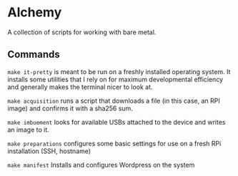 # Alchemy
A collection of scripts for working with bare metal.

## Commands
`make it-pretty` is meant to be run on a freshly installed operating system.
It installs some utilities that I rely on for maximum developmental efficiency and generally makes the terminal nicer to look at.

`make acquisition` runs a script that downloads a file (in this case, an RPI image) and confirms it with a sha256 sum.

`make imbuement` looks for available USBs attached to the device and writes an image to it.

`make preparations` configures some basic settings for use on a fresh RPi installation (SSH, hostname)

`make manifest` Installs and configures Wordpress on the system
